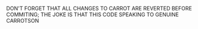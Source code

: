 DON'T FORGET THAT ALL CHANGES TO CARROT ARE REVERTED BEFORE COMMITING; THE JOKE IS THAT THIS CODE SPEAKING TO GENUINE CARROTSON
